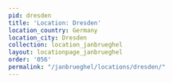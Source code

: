 ```yaml
---
pid: dresden
title: 'Location: Dresden'
location_country: Germany
location_city: Dresden
collection: location_janbrueghel
layout: locationpage_janbrueghel
order: '056'
permalink: "/janbrueghel/locations/dresden/"
---
```

